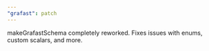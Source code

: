 ```yaml
---
"grafast": patch
---
```


makeGrafastSchema completely reworked. Fixes issues with enums, custom scalars,
and more.
